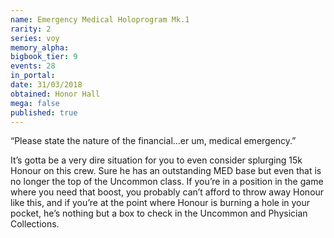 ```yaml
---
name: Emergency Medical Holoprogram Mk.1
rarity: 2
series: voy
memory_alpha:
bigbook_tier: 9
events: 28
in_portal:
date: 31/03/2018
obtained: Honor Hall
mega: false
published: true
---
```


“Please state the nature of the financial...er um, medical emergency.” 

It’s gotta be a very dire situation for you to even consider splurging 15k Honour on this crew. Sure he has an outstanding MED base but even that is no longer the top of the Uncommon class. If you’re in a position in the game where you need that boost, you probably can’t afford to throw away Honour like this, and if you’re at the point where Honour is burning a hole in your pocket, he’s nothing but a box to check in the Uncommon and Physician Collections.
